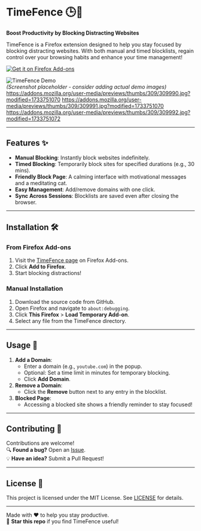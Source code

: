 # TimeFence 🕒🚫

**Boost Productivity by Blocking Distracting Websites**

TimeFence is a Firefox extension designed to help you stay focused by blocking distracting websites. With both manual and timed blocklists, regain control over your browsing habits and enhance your time management!

[![Get it on Firefox Add-ons](https://img.shields.io/amo/v/timefence?color=blue&label=Firefox%20Add-on)](https://addons.mozilla.org/en-US/firefox/addon/timefence/)

![TimeFence Demo](https://addons.mozilla.org/user-media/preview/full/5/5750.png)  
*(Screenshot placeholder - consider adding actual demo images)*
https://addons.mozilla.org/user-media/previews/thumbs/309/309990.jpg?modified=1733751070
https://addons.mozilla.org/user-media/previews/thumbs/309/309991.jpg?modified=1733751070
https://addons.mozilla.org/user-media/previews/thumbs/309/309992.jpg?modified=1733751072

---

## Features ✨
- **Manual Blocking**: Instantly block websites indefinitely.
- **Timed Blocking**: Temporarily block sites for specified durations (e.g., 30 mins).
- **Friendly Block Page**: A calming interface with motivational messages and a meditating cat.
- **Easy Management**: Add/remove domains with one click.
- **Sync Across Sessions**: Blocklists are saved even after closing the browser.

---

## Installation 🛠️

### From Firefox Add-ons
1. Visit the [TimeFence page](https://addons.mozilla.org/en-US/firefox/addon/timefence/) on Firefox Add-ons.
2. Click **Add to Firefox**.
3. Start blocking distractions!

### Manual Installation
1. Download the source code from GitHub.
2. Open Firefox and navigate to `about:debugging`.
3. Click **This Firefox** > **Load Temporary Add-on**.
4. Select any file from the TimeFence directory.

---

## Usage 🚀
1. **Add a Domain**:
   - Enter a domain (e.g., `youtube.com`) in the popup.
   - Optional: Set a time limit in minutes for temporary blocking.
   - Click **Add Domain**.
2. **Remove a Domain**:
   - Click the **Remove** button next to any entry in the blocklist.
3. **Blocked Page**:
   - Accessing a blocked site shows a friendly reminder to stay focused!

---

## Contributing 🤝
Contributions are welcome!  
🔍 **Found a bug?** Open an [Issue](https://github.com/yourusername/timefence/issues).  
💡 **Have an idea?** Submit a Pull Request!

---

## License 📜
This project is licensed under the MIT License. See [LICENSE](LICENSE) for details.

---

Made with ❤️ to help you stay productive.  
🌟 **Star this repo** if you find TimeFence useful!
